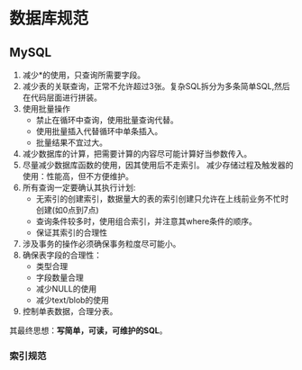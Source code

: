 # 数据库规范

## MySQL
1. 减少*的使用，只查询所需要字段。
2. 减少表的关联查询，正常不允许超过3张。复杂SQL拆分为多条简单SQL,然后在代码层面进行拼装。
3. 使用批量操作
    * 禁止在循环中查询，使用批量查询代替。
    * 使用批量插入代替循环中单条插入。
    * 批量结果不宜过大。
4. 减少数据库的计算，把需要计算的内容尽可能计算好当参数传入。
5. 尽量减少数据库函数的使用，因其使用后不走索引。 减少存储过程及触发器的使用：性能高，但不方便维护。
6. 所有查询一定要确认其执行计划:
    * 无索引的创建索引，数据量大的表的索引创建只允许在上线前业务不忙时创建(如0点到7点)
    * 查询条件较多时，使用组合索引，并注意其where条件的顺序。
    * 保证其索引的合理性
7. 涉及事务的操作必须确保事务粒度尽可能小。
8. 确保表字段的合理性：
    * 类型合理
    * 字段数量合理
    * 减少NULL的使用
    * 减少text/blob的使用
9. 控制单表数据，合理分表。


其最终思想：**写简单，可读，可维护的SQL**。

### 索引规范



